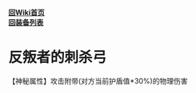 [**回Wiki首页**](../README.md)   
[**回装备列表**](../README.md)   
# 反叛者的刺杀弓

【神秘属性】攻击附带(对方当前护盾值\*30%)的物理伤害 
